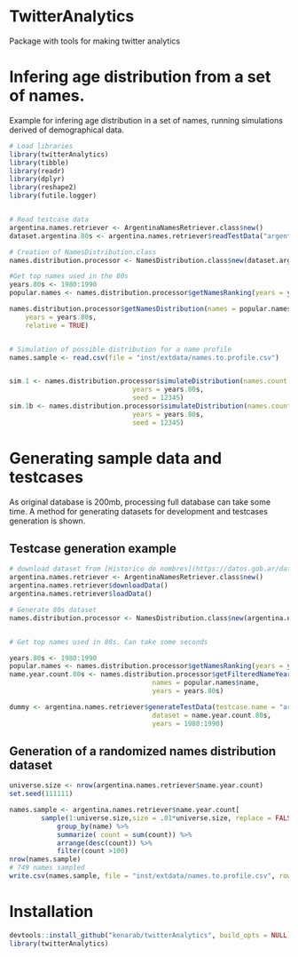 # TwitterAnalytics 
Package with tools for making twitter analytics

# Infering age distribution from a set of names. 

Example for infering age distribution in a set of names, running simulations derived of demographical data.

```R
# Load libraries
library(twitterAnalytics)
library(tibble)
library(readr)
library(dplyr)
library(reshape2)
library(futile.logger)


# Read testcase data
argentina.names.retriever <- ArgentinaNamesRetriever.class$new()
dataset.argentina.80s <- argentina.names.retriever$readTestData("argentina-80s")

# Creation of NamesDistribution.class 
names.distribution.processor <- NamesDistribution.class$new(dataset.argentina.80s)

#Get top names used in the 80s
years.80s <- 1980:1990
popular.names <- names.distribution.processor$getNamesRanking(years = years.80s, n = 20)

names.distribution.processor$getNamesDistribution(names = popular.names$name,
	years = years.80s,
	relative = TRUE)


# Simulation of possible distribution for a name profile
names.sample <- read.csv(file = "inst/extdata/names.to.profile.csv")


sim.1 <- names.distribution.processor$simulateDistribution(names.count = names.sample, 
							   years = years.80s,  
							   seed = 12345)
sim.1b <- names.distribution.processor$simulateDistribution(names.count = names.sample,
							   years = years.80s,  
							   seed = 12345)

```

# Generating sample data and testcases

As original database is 200mb, processing full database can take some time. A method for generating datasets for development and testcases generation is shown.

## Testcase generation example
```R
# download dataset from [Historico de nombres](https://datos.gob.ar/dataset/otros-nombres-personas-fisicas). A mirror is at 
argentina.names.retriever <- ArgentinaNamesRetriever.class$new()
argentina.names.retriever$downloadData()
argentina.names.retriever$loadData()

# Generate 80s dataset
names.distribution.processor <- NamesDistribution.class$new(argentina.names.retriever$historic.names)


# Get top names used in 80s. Can take some seconds

years.80s <- 1980:1990
popular.names <- names.distribution.processor$getNamesRanking(years = years, n = 5000)
name.year.count.80s <- names.distribution.processor$getFilteredNameYearCount(
									names = popular.names$name, 
									years = years.80s)

dummy <- argentina.names.retriever$generateTestData(testcase.name = "argentina-80s",
									dataset = name.year.count.80s,
									years = 1980:1990)

```



## Generation of a randomized names distribution dataset

```R
universe.size <- nrow(argentina.names.retriever$name.year.count)
set.seed(111111)

names.sample <- argentina.names.retriever$name.year.count[
		sample(1:universe.size,size = .01*universe.size, replace = FALSE),] %>% 
			group_by(name) %>%
		    summarize( count = sum(count)) %>% 
		    arrange(desc(count)) %>% 
		    filter(count >100)
nrow(names.sample)
# 749 names sampled
write.csv(names.sample, file = "inst/extdata/names.to.profile.csv", row.names = FALSE)
```


# Installation

```R
devtools::install_github("kenarab/twitterAnalytics", build_opts = NULL)
library(twitterAnalytics)
```


